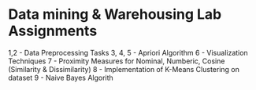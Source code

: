 # Data mining & Warehousing Lab Assignments
1,2 - Data Preprocessing Tasks
3, 4, 5 - Apriori Algorithm
6 - Visualization Techniques
7 - Proximity Measures for Nominal, Numberic, Cosine (Similarity & Dissimilarity)
8 - Implementation of K-Means Clustering on dataset
9 - Naive Bayes Algorith
